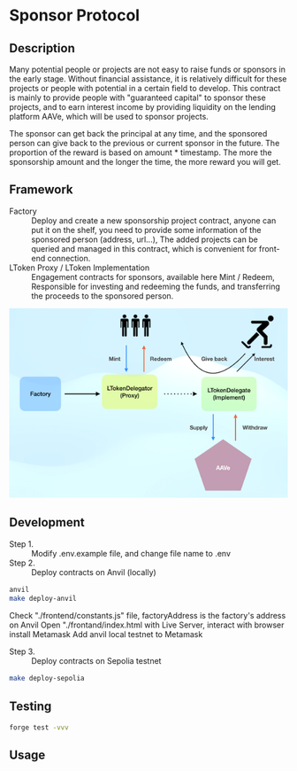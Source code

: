 Sponsor Protocol
=================

## Description

Many potential people or projects are not easy to raise funds or sponsors in the early stage. Without financial assistance, it is relatively difficult for these projects or people with potential in a certain field to develop. This contract is mainly to provide people with "guaranteed capital" to sponsor these projects, and to earn interest income by providing liquidity on the lending platform AAVe, which will be used to sponsor projects.

The sponsor can get back the principal at any time, and the sponsored person can give back to the previous or current sponsor in the future. The proportion of the reward is based on amount * timestamp. The more the sponsorship amount and the longer the time, the more reward you will get.

## Framework

<dl>
  <dt>Factory</dt>
  <dd>Deploy and create a new sponsorship project contract, anyone can put it on the shelf, you need to provide some information of the sponsored person (address, url...),
     The added projects can be queried and managed in this contract, which is convenient for front-end connection.</dd>
  <dt>LToken Proxy / LToken Implementation</dt>
  <dd>Engagement contracts for sponsors, available here Mint / Redeem,
     Responsible for investing and redeeming the funds, and transferring the proceeds to the sponsored person.</dd>
</dl>

![plot](./plot.png)

## Development

<dl>

<dt>Step 1.</dt>
<dd>Modify .env.example file, and change file name to .env</dd>

<dt>Step 2.</dt>
<dd>Deploy contracts on Anvil (locally)</dd>

```bash
anvil
make deploy-anvil
```
Check "./frontend/constants.js" file, factoryAddress is the factory's address on Anvil
Open "./frontand/index.html with Live Server, interact with browser install Metamask
Add anvil local testnet to Metamask

<dt>Step 3.</dt>
<dd>Deploy contracts on Sepolia testnet</dd>

```bash
make deploy-sepolia
```
</dl>

## Testing

```bash
forge test -vvv
```


## Usage
